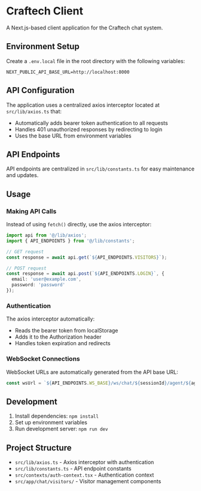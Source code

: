 # Craftech Client

A Next.js-based client application for the Craftech chat system.

## Environment Setup

Create a `.env.local` file in the root directory with the following variables:

```env
NEXT_PUBLIC_API_BASE_URL=http://localhost:8000
```

## API Configuration

The application uses a centralized axios interceptor located at `src/lib/axios.ts` that:

- Automatically adds bearer token authentication to all requests
- Handles 401 unauthorized responses by redirecting to login
- Uses the base URL from environment variables

## API Endpoints

API endpoints are centralized in `src/lib/constants.ts` for easy maintenance and updates.

## Usage

### Making API Calls

Instead of using `fetch()` directly, use the axios interceptor:

```typescript
import api from '@/lib/axios';
import { API_ENDPOINTS } from '@/lib/constants';

// GET request
const response = await api.get(`${API_ENDPOINTS.VISITORS}`);

// POST request
const response = await api.post(`${API_ENDPOINTS.LOGIN}`, {
  email: 'user@example.com',
  password: 'password'
});
```

### Authentication

The axios interceptor automatically:
- Reads the bearer token from localStorage
- Adds it to the Authorization header
- Handles token expiration and redirects

### WebSocket Connections

WebSocket URLs are automatically generated from the API base URL:

```typescript
const wsUrl = `${API_ENDPOINTS.WS_BASE}/ws/chat/${sessionId}/agent/${agentId}`;
```

## Development

1. Install dependencies: `npm install`
2. Set up environment variables
3. Run development server: `npm run dev`

## Project Structure

- `src/lib/axios.ts` - Axios interceptor with authentication
- `src/lib/constants.ts` - API endpoint constants
- `src/contexts/auth-context.tsx` - Authentication context
- `src/app/chat/visitors/` - Visitor management components
